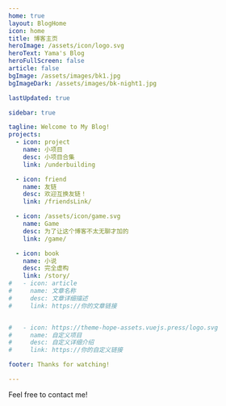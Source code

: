 ```yaml
---
home: true
layout: BlogHome
icon: home
title: 博客主页
heroImage: /assets/icon/logo.svg
heroText: Yama's Blog
heroFullScreen: false
article: false
bgImage: /assets/images/bk1.jpg
bgImageDark: /assets/images/bk-night1.jpg

lastUpdated: true

sidebar: true

tagline: Welcome to My Blog!
projects:
  - icon: project
    name: 小项目
    desc: 小项目合集
    link: /underbuilding

  - icon: friend
    name: 友链
    desc: 欢迎互换友链！
    link: /friendsLink/

  - icon: /assets/icon/game.svg
    name: Game
    desc: 为了让这个博客不太无聊才加的
    link: /game/

  - icon: book
    name: 小说
    desc: 完全虚构
    link: /story/
#   - icon: article
#     name: 文章名称
#     desc: 文章详细描述
#     link: https://你的文章链接


#   - icon: https://theme-hope-assets.vuejs.press/logo.svg
#     name: 自定义项目
#     desc: 自定义详细介绍
#     link: https://你的自定义链接

footer: Thanks for watching!

---
```

<!--配置这些东西参考：https://theme-hope.vuejs.press/zh/config/frontmatter/layout.html#sidebar-->
Feel free to contact me!

